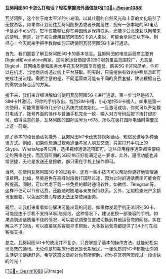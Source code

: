 **瓦努阿图5G卡怎么打电话？轻松掌握海外通信技巧[[TG💪+ @esim1088](https://t.me/s/esim1088)]**

瓦努阿图，这个位于南太平洋的小岛国，以其壮丽的自然风光和丰富的文化吸引了无数游客。如果你计划前往瓦努阿图旅游或者长期居住，拥有一张本地的5G电话卡是必不可少的。它不仅能够让你在异国他乡保持联系，还能享受高速互联网带来的便利。但是，对于初次使用瓦努阿图5G卡的人来说，可能会觉得无从下手。别担心！今天就来手把手教你如何正确使用瓦努阿图5G卡进行通话。

首先，我们需要了解瓦努阿图5G卡的基本信息。瓦努阿图的电信运营商主要有Digicel和Vodafone两家。这两家运营商提供的5G服务覆盖范围较广，尤其是Digicel，其网络质量和服务水平在瓦努阿图享有盛誉。购买5G卡非常简单，你可以在机场、当地商店或通过线上平台获取。购买时，只需提供有效的护照信息即可完成注册流程。需要注意的是，不同运营商可能有不同的资费套餐，建议根据自己的需求选择合适的方案。

接下来，我们来详细讲解如何使用瓦努阿图5G卡进行通话。第一步当然是插入SIM卡并激活。将你的手机取出，找到SIM卡槽，小心地将5G卡插入。如果是第一次使用，可能需要等待几分钟让系统完成初始化。一旦激活成功，你就可以开始拨打电话了。拨号界面的操作与普通手机完全一致，输入对方号码后按下拨打键即可。值得注意的是，瓦努阿图的国际区号为+678，所以在拨打国际电话时需要加上这一前缀。

除了基本的语音通话功能外，瓦努阿图5G卡还支持视频通话、短信发送等多种通讯方式。例如，如果你想通过视频通话与家人朋友交流，只需打开手机上的Skype、WhatsApp等应用，选择视频通话选项即可。这些应用程序通常都需要稳定的网络连接，而瓦努阿图的5G网络正好能满足这一要求。此外，短信功能也非常便捷，无论是发送还是接收，都只需在手机上操作即可。

当然，在使用瓦努阿图5G卡的过程中，还有一些小技巧可以帮助你更好地管理通讯费用。比如，尽量避免在高峰时段拨打国际长途，因为此时的通话费率可能会有所提高。同时，可以考虑下载一些免费的即时通讯软件，如微信、Telegram等，这样不仅可以节省话费，还能随时随地与亲友保持联系。另外，定期检查账户余额也很重要，以免因欠费而导致无法正常使用服务。

最后，让我们来看看如何解决可能出现的问题。如果你发现手机无法识别5G卡，可能是由于手机不支持5G网络频段。这种情况下，建议更换一部兼容的手机。如果遇到通话质量不佳的情况，可以尝试调整位置或切换到其他运营商的网络。实在解决不了的话，可以直接联系客服寻求帮助，大多数运营商都提供了24小时在线客服支持。

总之，瓦努阿图5G卡的使用并不复杂，只要掌握了基本的操作方法，就能轻松实现高效的通讯。无论你是短期旅行者还是长期居民，一张优质的5G卡都能让你的生活更加便捷舒适。希望这篇文章能对你有所帮助，祝你在瓦努阿图度过一段愉快的时光！

[[TG💪+ @esim1088](https://t.me/s/esim1088) ![Image](https://i.postimg.cc/4NQfJmqS/Snipaste-2025-05-13-00-14-12.png)]